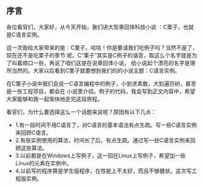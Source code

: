 ## 序言
 各位看官们，大家好，从今天开始，我们讲大型章回体科技小说 ：C栗子，也就是C语言实例。 
 
 这一次我给大家带来的是：C栗子。哈哈！你是要请我们吃例子吗？当然不是了，现在还不是吃栗子的季节
 呢。C“栗子”其实是C例子的谐音，取这么个名字就是为了叫着顺口一些，再说了咱们这是在说章回体小说，
 给小说起个漂亮的名字是理所当然的。大家以后看到C栗子就要想到我们的的小说主题：C语言实例。 
  
 在C栗子小说中我们会说一C语言编程中的例子，小到求素数，大到遍历树，甚至是一些工程项目，都会在
小说里介绍。例子的代码，我会写到正文内容中，希望大家能够和我一起愉快地走完这段旅程。  

 看官们，为什么要选择这么一个话题来说呢？原因有以下几点：  
- 1.有一段时间不用C语言了，对C语言的基本语法有点生疏。写一些C语言实例来回顾C语言。
- 2.有些实例使用的算法，时间长了后，有点生疏。通过写一些C语言实例来回顾这些算法。
- 3.以前都是在Windows上写例子，这一回在Linux上写例子，希望加一些Linux的元素在实例中。
- 4.以前写的程序算是学生版程序，在性能上不太好，而且不够健状。这次写工程版实例。
  
